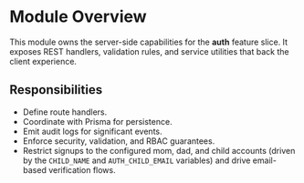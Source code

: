 # Module Overview

This module owns the server-side capabilities for the **auth** feature slice. It exposes REST handlers, validation rules, and service utilities that back the client experience.

## Responsibilities
- Define route handlers.
- Coordinate with Prisma for persistence.
- Emit audit logs for significant events.
- Enforce security, validation, and RBAC guarantees.
- Restrict signups to the configured mom, dad, and child accounts (driven by the `CHILD_NAME` and `AUTH_CHILD_EMAIL` variables) and drive email-based verification flows.
